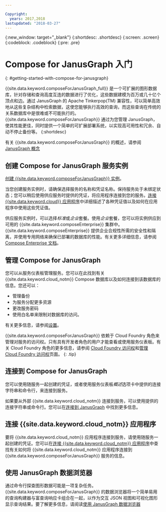 ```yaml
---

Copyright:
  years: 2017,2018
lastupdated: "2018-03-27"
---
```


{:new_window: target="_blank"}
{:shortdesc: .shortdesc}
{:screen: .screen}
{:codeblock: .codeblock}
{:pre: .pre}

# Compose for JanusGraph 入门
{: #getting-started-with-compose-for-janusgraph}

{{site.data.keyword.composeForJanusGraph_full}} 是一个可扩展的图形数据库，针对存储和查询高度互连的数据进行了优化，这些数据建模为百万或几十亿个顶点和边。通过 JanusGraph 的 Apache Tinkerpop(TM) 兼容性，可以简单高效地从这些复杂结构中检索数据，这使您能够执行高效的查询，而这些查询在传统的关系数据库中是很难或不可能执行的。{{site.data.keyword.composeForJanusGraph}} 通过为您管理 JanusGraph，使其性能更佳，同时提供一个简单的可扩展部署系统，以实现高可用性和冗余、自动不停止备份等。
{:shortdesc}

有关 {{site.data.keyword.composeForJanusGraph}} 的概述，请参阅 [JanusGraph 概念](./janusgraph-concepts.html)

## 创建 Compose for JanusGraph 服务实例

[创建 {{site.data.keyword.composeForJanusGraph}} 实例](https://console.bluemix.net/catalog/services/compose-for-janusgraph/)。

当您创建服务实例时，请确保选择服务的名称和凭证名称。保持服务处于未绑定状态；您可以稍后使用供应服务时提供的凭证，将应用程序连接到您的服务。[连接 {{site.data.keyword.cloud}} 应用程序](./connecting-bluemix-app.html)中详细描述了各种凭证值以及如何在应用程序中使用这些凭证值。

供应服务实例时，可以选择*标准*或*企业*套餐。使用*企业*套餐，您可以将实例供应到可用的 {{site.data.keyword.composeEnterprise}} 集群中。{{site.data.keyword.composeEnterprise}} 提供企业合规性所需的安全性和隔离，并使用专用网络来确保已部署的数据库的性能。有关更多详细信息，请参阅 [Compose Enterprise 文档](../ComposeEnterprise/index.html)。

## 管理 Compose for JanusGraph

您可以从服务仪表板管理服务。您可以在此找到有关 {{site.data.keyword.cloud_notm}} Compose 数据库以及如何连接到该数据库的信息。您还可以：
- 管理备份
- 为服务分配更多资源
- 更改服务密码
- 使用白名单来限制对数据库的访问。 

有关更多信息，请参阅[设置](./dashboard-settings.html)。

{{site.data.keyword.composeForJanusGraph}} 依赖于 Cloud Foundry 角色来管理对服务的访问权。只有具有开发者角色的用户才能查看或使用服务仪表板。有关 Cloud Foundry 角色的更多信息，请参阅 [Cloud Foundry 访问权](https://console.bluemix.net/docs/iam/cfaccess.html#cfaccess)和[管理 Cloud Foundry 访问权](https://console.bluemix.net/docs/iam/mngcf.html#mngcf)页面。
{: .tip}

## 连接到 Compose for JanusGraph

您可以使用随服务一起创建的凭证，或者使用服务仪表板*概述*选项卡中提供的连接字符串和命令行，来连接到服务。

如果要从外部 {{site.data.keyword.cloud_notm}} 连接到服务，可以使用提供的连接字符串或命令行。您可以在[连接到 JanusGraph](./connecting-external.html) 中找到更多信息。

## 连接 {{site.data.keyword.cloud_notm}} 应用程序

要将 {{site.data.keyword.cloud_notm}} 应用程序连接到服务，请使用随服务一起创建的凭证。您可以在[连接 {{site.data.keyword.cloud_notm}} 应用程序](./connecting-bluemix-app.html)中查找有关如何将 {{site.data.keyword.cloud_notm}} 应用程序连接到 {{site.data.keyword.composeForJanusGraph}} 服务的信息。

## 使用 JanusGraph 数据浏览器

通过命令行探查图形数据可能是一项复杂任务。{{site.data.keyword.composeForJanusGraph}} 的数据浏览器将一个简单易用的查询构建器与富查询响应卡组合在一起，以作为交互 JSON 视图和可视化图形显示查询结果。要了解更多信息，请阅读[使用 JanusGraph 数据浏览器](./data-browser.html)
